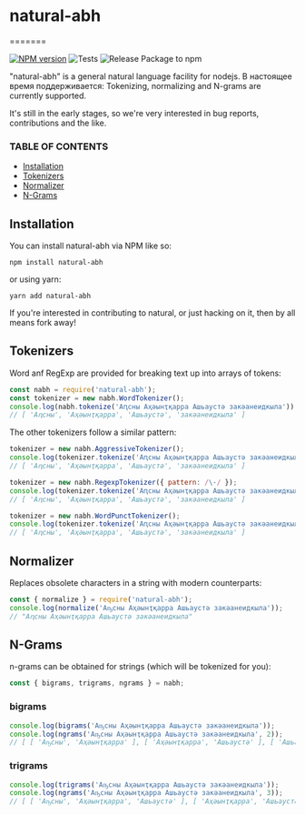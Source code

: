 # natural-abh

=======

[![NPM version](https://img.shields.io/npm/v/natural-abh.svg)](https://www.npmjs.com/package/natural-abh)
![Tests](https://github.com/asar-studio/natural-abh/workflows/Tests/badge.svg?branch=develop)
![Release Package to npm](https://github.com/asar-studio/natural-abh/workflows/Release%20Package%20to%20npm/badge.svg)

"natural-abh" is a general natural language facility for nodejs. В настоящее время поддерживается: Tokenizing, normalizing and N-grams are currently supported.

It's still in the early stages, so we're very interested in bug reports, contributions and the like.

### TABLE OF CONTENTS

- [Installation](#installation)
- [Tokenizers](#tokenizers)
- [Normalizer](#normalizer)
- [N-Grams](#n-grams)

## Installation

You can install natural-abh via NPM like so:

    npm install natural-abh

or using yarn:

    yarn add natural-abh

If you're interested in contributing to natural, or just hacking on it, then by all means fork away!

## Tokenizers

Word anf RegExp are provided for breaking text up into arrays of tokens:

```javascript
const nabh = require('natural-abh');
const tokenizer = new nabh.WordTokenizer();
console.log(nabh.tokenize('Аԥсны Аҳәынҭқарра Ашьаустә закәанеидкыла'));
// [ 'Аԥсны', 'Аҳәынҭқарра', 'Ашьаустә', 'закәанеидкыла' ]
```

The other tokenizers follow a similar pattern:

```javascript
tokenizer = new nabh.AggressiveTokenizer();
console.log(tokenizer.tokenize('Аԥсны Аҳәынҭқарра Ашьаустә закәанеидкыла'));
// [ 'Аԥсны', 'Аҳәынҭқарра', 'Ашьаустә', 'закәанеидкыла' ]

tokenizer = new nabh.RegexpTokenizer({ pattern: /\-/ });
console.log(tokenizer.tokenize('Аԥсны Аҳәынҭқарра Ашьаустә закәанеидкыла'));
// [ 'Аԥсны', 'Аҳәынҭқарра', 'Ашьаустә', 'закәанеидкыла' ]

tokenizer = new nabh.WordPunctTokenizer();
console.log(tokenizer.tokenize('Аԥсны Аҳәынҭқарра Ашьаустә закәанеидкыла'));
// [ 'Аԥсны', 'Аҳәынҭқарра', 'Ашьаустә', 'закәанеидкыла' ]
```

## Normalizer

Replaces obsolete characters in a string with modern counterparts:

```javascript
const { normalize } = require('natural-abh');
console.log(normalize('Аҧсны Аҳәынҭқарра Ашьаустә закәанеидкыла'));
// "Аԥсны Аҳәынҭқарра Ашьаустә закәанеидкыла"
```

## N-Grams

n-grams can be obtained for strings (which will be tokenized for you):

```javascript
const { bigrams, trigrams, ngrams } = nabh;
```

### bigrams

```javascript
console.log(bigrams('Аҧсны Аҳәынҭқарра Ашьаустә закәанеидкыла'));
console.log(ngrams('Аҧсны Аҳәынҭқарра Ашьаустә закәанеидкыла', 2));
// [ [ 'Аҧсны', 'Аҳәынҭқарра' ], [ 'Аҳәынҭқарра', 'Ашьаустә' ], [ 'Ашьаустә', 'закәанеидкыла' ]  ]
```

### trigrams

```javascript
console.log(trigrams('Аҧсны Аҳәынҭқарра Ашьаустә закәанеидкыла'));
console.log(ngrams('Аҧсны Аҳәынҭқарра Ашьаустә закәанеидкыла', 3));
// [ [ 'Аҧсны', 'Аҳәынҭқарра', 'Ашьаустә' ], [ 'Аҳәынҭқарра', 'Ашьаустә', 'закәанеидкыла' ] ]
```
